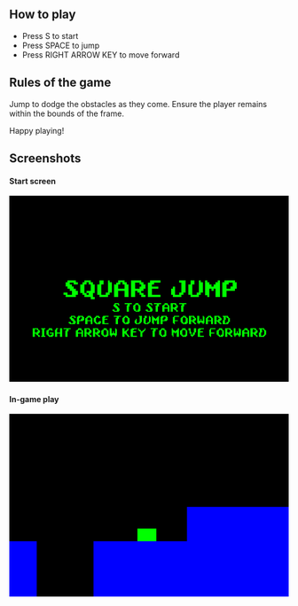 ## How to play
* Press S to start
* Press SPACE to jump
* Press RIGHT ARROW KEY to move forward
## Rules of the game
Jump to dodge the obstacles as they come. Ensure the player remains within the bounds of the frame.

Happy playing!
## Screenshots
#### Start screen #### 
![Start screen](https://raw.githubusercontent.com/pdlima1234/square-jump/main/screenshots/square-jump-start-screen.PNG)
#### In-game play #### 
![In-game play](https://raw.githubusercontent.com/pdlima1234/square-jump/main/screenshots/square-jump-in-game.PNG)
